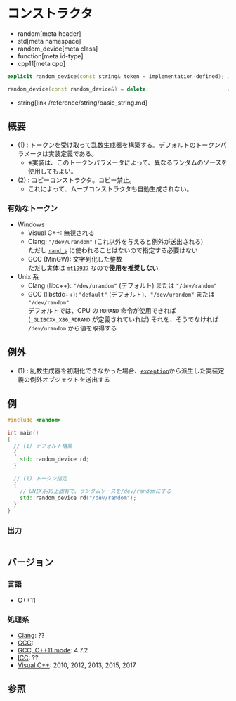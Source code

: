 # コンストラクタ
* random[meta header]
* std[meta namespace]
* random_device[meta class]
* function[meta id-type]
* cpp11[meta cpp]

```cpp
explicit random_device(const string& token = implementation-defined); // (1)

random_device(const random_device&) = delete;                         // (2)
```
* string[link /reference/string/basic_string.md]

## 概要
- (1) : トークンを受け取って乱数生成器を構築する。デフォルトのトークンパラメータは実装定義である。
    - ※実装は、このトークンパラメータによって、異なるランダムのソースを使用してもよい。
- (2) : コピーコンストラクタ。コピー禁止。
    - これによって、ムーブコンストラクタも自動生成されない。

### 有効なトークン
- Windows
    - Visual C++: 無視される
    - Clang: `"/dev/urandom"` (これ以外を与えると例外が送出される)  
      ただし [`rand_s`](https://docs.microsoft.com/en-us/cpp/c-runtime-library/reference/rand-s) に使われることはないので指定する必要はない
    - GCC (MinGW): 文字列化した整数  
      ただし実体は [`mt19937`](../mt19937.md) なので**使用を推奨しない**
- Unix 系
    - Clang (libc++): `"/dev/urandom"` (デフォルト) または `"/dev/random"`
    - GCC (libstdc++): `"default"` (デフォルト)、`"/dev/urandom"` または `"/dev/random"`  
      デフォルトでは、CPU の `RDRAND` 命令が使用できれば (`_GLIBCXX_X86_RDRAND` が定義されていれば) それを、そうでなければ `/dev/urandom` から値を取得する

## 例外
- (1) : 乱数生成器を初期化できなかった場合、[`exception`](/reference/exception/exception.md)から派生した実装定義の例外オブジェクトを送出する


## 例
```cpp example
#include <random>

int main()
{
  // (1) デフォルト構築
  {
    std::random_device rd;
  }

  // (1) トークン指定
  {
    // UNIX系OS上固有で、ランダムソースを/dev/randomにする
    std::random_device rd("/dev/random");
  }
}
```


### 出力
```
```

## バージョン
### 言語
- C++11

### 処理系
- [Clang](/implementation.md#clang): ??
- [GCC](/implementation.md#gcc): 
- [GCC, C++11 mode](/implementation.md#gcc): 4.7.2
- [ICC](/implementation.md#icc): ??
- [Visual C++](/implementation.md#visual_cpp): 2010, 2012, 2013, 2015, 2017


## 参照


